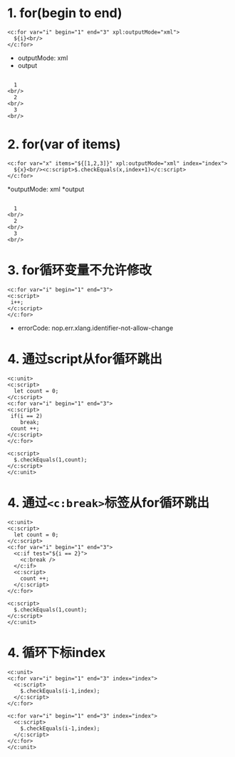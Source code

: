 # 1. for(begin to end)
````xpl
<c:for var="i" begin="1" end="3" xpl:outputMode="xml">
  ${i}<br/>
</c:for>
````

* outputMode: xml
* output
````

  1
<br/>
  2
<br/>
  3
<br/>
````

# 2. for(var of items)
````xpl
<c:for var="x" items="${[1,2,3]}" xpl:outputMode="xml" index="index">
  ${x}<br/><c:script>$.checkEquals(x,index+1)</c:script>
</c:for>
````

*outputMode: xml
*output
````

  1
<br/>
  2
<br/>
  3
<br/>
````

# 3. for循环变量不允许修改
````xpl
<c:for var="i" begin="1" end="3">
<c:script>
 i++;
</c:script>
</c:for>
````

* errorCode: nop.err.xlang.identifier-not-allow-change


# 4. 通过script从for循环跳出
````xpl
<c:unit>
<c:script>
  let count = 0;
</c:script>
<c:for var="i" begin="1" end="3">
<c:script>
 if(i == 2)
    break;
 count ++;
</c:script>
</c:for>

<c:script>
  $.checkEquals(1,count);
</c:script>
</c:unit>
````

# 4. 通过`<c:break>`标签从for循环跳出
````xpl
<c:unit>
<c:script>
  let count = 0;
</c:script>
<c:for var="i" begin="1" end="3">
  <c:if test="${i == 2}">
    <c:break />
  </c:if>
  <c:script>
    count ++;
  </c:script>
</c:for>

<c:script>
  $.checkEquals(1,count);
</c:script>
</c:unit>
````

# 4. 循环下标index
````xpl
<c:unit>
<c:for var="i" begin="1" end="3" index="index">
  <c:script>
    $.checkEquals(i-1,index);
  </c:script>
</c:for>

<c:for var="i" begin="1" end="3" index="index">
  <c:script>
    $.checkEquals(i-1,index);
  </c:script>
</c:for>
</c:unit>
````